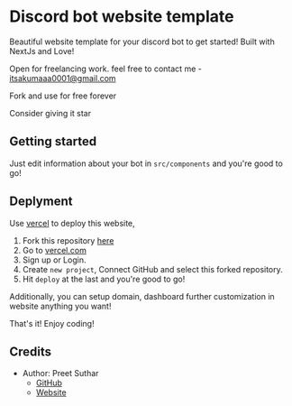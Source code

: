 # Discord bot website template

Beautiful website template for your discord bot to get started! Built with NextJs and Love!


Open for freelancing work. feel free to contact me - itsakumaaa0001@gmail.com

  
Fork and use for free forever

  Consider giving it star

## Getting started

Just edit information about your bot in `src/components` and you're good to go!

## Deplyment

Use [vercel](https://vercel.com) to deploy this website,

1. Fork this repository [here](https://github.com/Akumaaa-php/Six-Candy-Dashboard/fork)
2. Go to [vercel.com](https://vercel.com)
3. Sign up or Login.
4. Create `new project`, Connect GitHub and select this forked repository.
5. Hit `deploy` at the last and you're good to go!

Additionally, you can setup domain, dashboard further customization in website anything you want!

That's it! Enjoy coding!

## Credits

- Author: Preet Suthar
  - [GitHub](https://github.com/Akumaaa-php)
  - [Website](https://akumaaa-php.github.io/)

